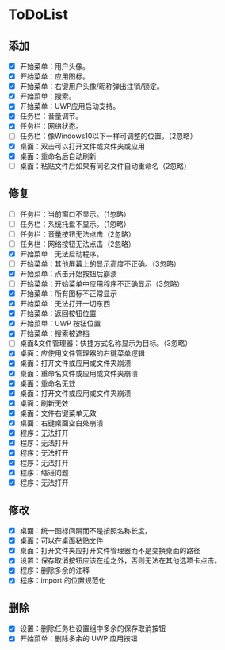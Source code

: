 # ToDoList

## 添加

- [X]  开始菜单：用户头像。
- [X]  开始菜单：应用图标。
- [X]  开始菜单：右键用户头像/昵称弹出注销/锁定。
- [X]  开始菜单：搜索。
- [X]  开始菜单：UWP应用启动支持。
- [X]  任务栏：音量调节。
- [X]  任务栏：网络状态。
- [ ]  任务栏：像Windows10以下一样可调整的位置。（2忽略）
- [X]  桌面：双击可以打开文件或文件夹或应用
- [X]  桌面：重命名后自动刷新
- [ ]  桌面：粘贴文件后如果有同名文件自动重命名（2忽略）

## 修复

- [ ]  任务栏：当前窗口不显示。（1忽略）
- [ ]  任务栏：系统托盘不显示。（1忽略）
- [ ]  任务栏：音量按钮无法点击（2忽略）
- [ ]  任务栏：网络按钮无法点击（2忽略）
- [X]  开始菜单：无法启动程序。
- [ ]  开始菜单：其他屏幕上的显示高度不正确。（3忽略）
- [X]  开始菜单：点击开始按钮后崩溃
- [ ]  开始菜单：开始菜单中应用程序不正确显示（3忽略）
- [X]  开始菜单：所有图标不正常显示
- [X]  开始菜单：无法打开一切东西
- [X]  开始菜单：返回按钮位置
- [X]  开始菜单：UWP 按钮位置
- [X]  开始菜单：搜索被遮挡
- [ ]  桌面&文件管理器：快捷方式名称显示为目标。（3忽略）
- [X]  桌面：应使用文件管理器的右键菜单逻辑
- [X]  桌面：打开文件或应用或文件夹崩溃
- [X]  桌面：重命名文件或应用或文件夹崩溃
- [X]  桌面：重命名无效
- [X]  桌面：打开文件或应用或文件夹崩溃
- [X]  桌面：刷新无效
- [X]  桌面：文件右键菜单无效
- [X]  桌面：右键桌面空白处崩溃
- [X]  程序：无法打开
- [X]  程序：无法打开
- [X]  程序：无法打开
- [X]  程序：无法打开
- [X]  程序：缩进问题
- [X]  程序：无法打开

## 修改

- [X]  桌面：统一图标间隔而不是按照名称长度。
- [X]  桌面：可以在桌面粘贴文件
- [X]  桌面：打开文件夹应打开文件管理器而不是变换桌面的路径
- [X]  设置：保存取消按钮应该在组之外，否则无法在其他选项卡点击。
- [X]  程序：删除多余的注释
- [X]  程序：import 的位置规范化

## 删除

- [X]  设置：删除任务栏设置组中多余的保存取消按钮
- [X]  开始菜单：删除多余的 UWP 应用按钮
